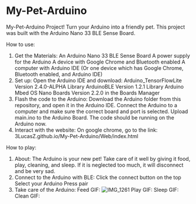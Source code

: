 # My-Pet-Arduino
My-Pet-Arduino Project!
Turn your Arduino into a friendly pet.
This project was built with the Arduino Nano 33 BLE Sense Board.

How to use:
1) Get the Materials:
An Arduino Nano 33 BLE Sense Board
A power supply for the Arduino
A device with Google Chrome and Bluetooth enabled
A computer with Arduino IDE
(Or one device which has Google Chrome, Bluetooth enabled, and Arduino IDE)
2) Set up:
Open the Arduino IDE and download:
Arduino_TensorFlowLite Version 2.4.0-ALPHA Library
ArduinoBLE Version 1.2.1 Library
Arduino Mbed OS Nano Boards Version 2.2.0 in the Boards Manager
3) Flash the code to the Arduino:
Download the Arduino folder from this repository, and open it in the Arduino IDE.
Connect the Arduino to a computer and make sure the correct board and port is selected.
Upload main.ino to the Arduino Board.
The code should be running on the Arduino now.
4) Interact with the website:
On google chrome, go to the link: 3LucasZ.github.io/My-Pet-Arduino/Web/index.html

How to play:
1) About:
The Arduino is your new pet! Take care of it well by giving it food, play, cleaning, and sleep. If it is neglected too much, it will disconnect and be very sad.
2) Connect to the Arduino with BLE:
Click the connect button on the top
Select your Arduino
Press pair
3) Take care of the Arduino:
Feed GIF:
![IMG_1261](https://user-images.githubusercontent.com/72239682/125380326-e5f22680-e346-11eb-92bd-1d29f4684639.GIF)
Play GIF:
Sleep GIF:
Clean GIF:



